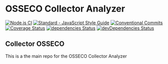 # OSSECO Collector Analyzer
[![Node.js CI](https://github.com/governify/collector-osseco/workflows/Node.js%20CI/badge.svg?branch=master)](https://github.com/governify/collector-osseco/actions)
<a href="https://standardjs.com"><img src="https://img.shields.io/badge/code_style-semistandard-brightgreen.svg" alt="Standard - JavaScript Style Guide"></a>
[![Conventional Commits](https://img.shields.io/badge/Conventional%20Commits-1.0.0-yellow.svg)](https://conventionalcommits.org)
[![Coverage Status](https://coveralls.io/repos/github/governify/collector-osseco/badge.svg?branch=main)](https://coveralls.io/github/governify/collector-osseco?branch=main)
[![dependencies Status](https://david-dm.org/governify/collector-osseco/status.svg)](https://david-dm.org/governify/osseco)
[![devDependencies Status](https://david-dm.org/governify/collector-osseco/dev-status.svg)](https://david-dm.org/governify/collector-osseco)

## Collector OSSECO
This is a the main repo for the OSSECO Collector Analyzer 

